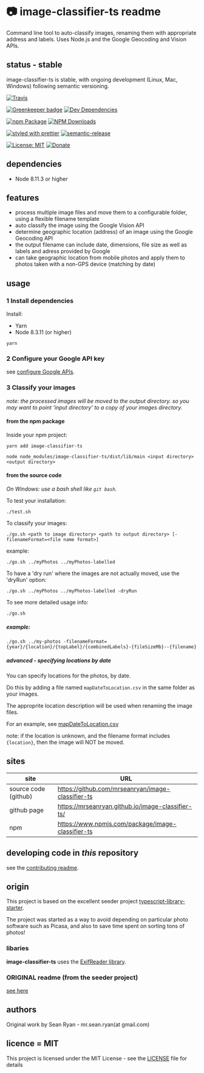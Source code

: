 # :camera: image-classifier-ts readme

Command line tool to auto-classify images, renaming them with appropriate address and labels. Uses Node.js and the Google Geocoding and Vision APIs.

## status - stable

image-classifier-ts is stable, with ongoing development (Linux, Mac, Windows) following semantic versioning.

[![Travis](https://img.shields.io/travis/mrseanryan/image-classifier-ts.svg)](https://travis-ci.org/mrseanryan/image-classifier-ts)

[![Greenkeeper badge](https://badges.greenkeeper.io/mrseanryan/image-classifier-ts.svg)](https://greenkeeper.io/)
[![Dev Dependencies](https://david-dm.org/mrseanryan/image-classifier-ts/dev-status.svg)](https://david-dm.org/mrseanryan/image-classifier-ts?type=dev)

[![npm Package](https://img.shields.io/npm/v/image-classifier-ts.svg?style=flat-square)](https://www.npmjs.org/package/image-classifier-ts)
[![NPM Downloads](https://img.shields.io/npm/dm/image-classifier-ts.svg)](https://npmjs.org/package/image-classifier-ts)

[![styled with prettier](https://img.shields.io/badge/styled_with-prettier-ff69b4.svg)](https://github.com/prettier/prettier)
[![semantic-release](https://img.shields.io/badge/%20%20%F0%9F%93%A6%F0%9F%9A%80-semantic--release-e10079.svg)](https://github.com/semantic-release/semantic-release)

[![License: MIT](https://img.shields.io/badge/License-MIT-yellow.svg)](https://opensource.org/licenses/MIT)
[![Donate](https://img.shields.io/badge/donate-paypal-blue.svg)](https://paypal.me/mrseanryan)

## dependencies

-   Node 8.11.3 or higher

## features

-   process multiple image files and move them to a configurable folder, using a flexible filename template
-   auto classify the image using the Google Vision API
-   determine geographic location (address) of an image using the Google Geocoding API
-   the output filename can include date, dimensions, file size as well as labels and adress provided by Google
-   can take geographic location from mobile photos and apply them to photos taken with a non-GPS device (matching by date)

## usage

### 1 Install dependencies

Install:

-   Yarn
-   Node 8.3.11 (or higher)

```
yarn
```

### 2 Configure your Google API key

see [configure Google APIs](configure-google.md).

### 3 Classify your images

*note: the processed images will be moved to the output directory. so you may want to point 'input directory' to a *copy* of your images directory.*

#### from the npm package

Inside your npm project:

`yarn add image-classifier-ts`

`node node_modules/image-classifier-ts/dist/lib/main <input directory> <output directory>`

#### from the source code

_On Windows: use a bash shell like `git bash`._

To test your installation:

```
./test.sh
```

To classify your images:

```
./go.sh <path to image directory> <path to output directory> [-filenameFormat=<file name format>]
```

example:

```
./go.sh ../myPhotos ../myPhotos-labelled
```

To have a 'dry run' where the images are not actually moved, use the 'dryRun' option:

```
./go.sh ../myPhotos ../myPhotos-labelled -dryRun
```

To see more detailed usage info:

```
./go.sh
```

##### example:

```
./go.sh ../my-photos -filenameFormat={year}/{location}/{topLabel}/{combinedLabels}-{fileSizeMb}--{filename}
```

##### advanced - specifying locations by date

You can specify locations for the photos, by date.

Do this by adding a file named `mapDateToLocation.csv` in the same folder as your images.

The approprite location description will be used when renaming the image files.

For an example, see [mapDateToLocation.csv](./static/testData/withLocation/mapDateToLocation.csv)

note: if the location is unknown, and the filename format includes `{location}`, then the image will NOT be moved.

## sites

| site                 | URL                                               |
| -------------------- | ------------------------------------------------- |
| source code (github) | https://github.com/mrseanryan/image-classifier-ts |
| github page          | https://mrseanryan.github.io/image-classifier-ts/ |
| npm                  | https://www.npmjs.com/package/image-classifier-ts |

## developing code in _this_ repository

see the [contributing readme](CONTRIBUTING.md).

## origin

This project is based on the excellent seeder project [typescript-library-starter](https://github.com/alexjoverm/typescript-library-starter).

The project was started as a way to avoid depending on particular photo software such as Picasa,
and also to save time spent on sorting tons of photos!

### libaries

**image-classifier-ts** uses the [ExifReader library](https://github.com/mattiasw/ExifReader).

### ORIGINAL readme (from the seeder project)

[see here](README.original.md)

## authors

Original work by Sean Ryan - mr.sean.ryan(at gmail.com)

## licence = MIT

This project is licensed under the MIT License - see the [LICENSE](LICENSE) file for details
